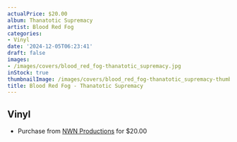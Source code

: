 ```yaml
---
actualPrice: $20.00
album: Thanatotic Supremacy
artist: Blood Red Fog
categories:
- Vinyl
date: '2024-12-05T06:23:41'
draft: false
images:
- /images/covers/blood_red_fog-thanatotic_supremacy.jpg
inStock: true
thumbnailImage: /images/covers/blood_red_fog-thanatotic_supremacy-thumb.jpg
title: Blood Red Fog - Thanatotic Supremacy
---
```


## Vinyl
* Purchase from [NWN Productions](http://shop.nwnprod.com/index.php?route=product/product&path=75&product_id=46256&sort=pd.name&order=ASC) for $20.00
